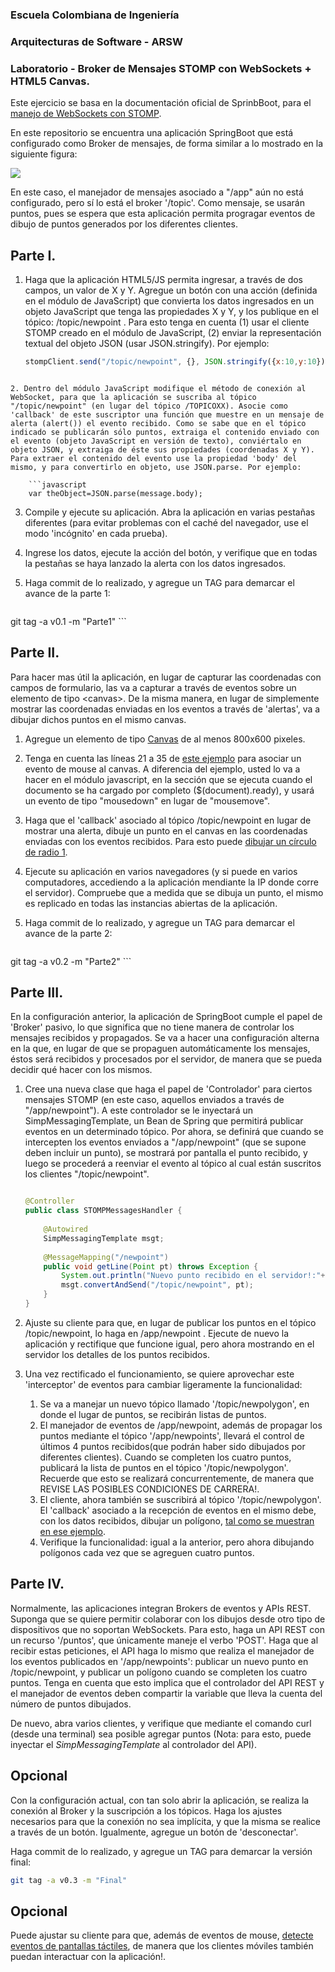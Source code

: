 ### Escuela Colombiana de Ingeniería
### Arquitecturas de Software - ARSW
### Laboratorio - Broker de Mensajes STOMP con WebSockets + HTML5 Canvas.


Este ejercicio se basa en la documentación oficial de SprinbBoot, para el [manejo de WebSockets con STOMP](https://spring.io/guides/gs/messaging-stomp-websocket/).

En este repositorio se encuentra una aplicación SpringBoot que está configurado como Broker de mensajes, de forma similar a lo mostrado en la siguiente figura:

![](http://docs.spring.io/spring/docs/current/spring-framework-reference/html/images/message-flow-simple-broker.png)

En este caso, el manejador de mensajes asociado a "/app" aún no está configurado, pero sí lo está el broker '/topic'. Como mensaje, se usarán puntos, pues se espera que esta aplicación permita progragar eventos de dibujo de puntos generados por los diferentes clientes.

## Parte I.


1. Haga que la aplicación HTML5/JS permita ingresar, a través de dos campos, un valor de X y Y. Agregue un botón con una acción (definida en el módulo de JavaScript) que convierta los datos ingresados en un objeto JavaScript que tenga las propiedades X y Y, y los publique en el tópico: /topic/newpoint . Para esto tenga en cuenta (1) usar el cliente STOMP creado en el módulo de JavaScript, (2) enviar la representación textual del objeto JSON (usar JSON.stringify). Por ejemplo:

	```javascript
	stompClient.send("/topic/newpoint", {}, JSON.stringify({x:10,y:10}));
```

2. Dentro del módulo JavaScript modifique el método de conexión al WebSocket, para que la aplicación se suscriba al tópico "/topic/newpoint" (en lugar del tópico /TOPICOXX). Asocie como 'callback' de este suscriptor una función que muestre en un mensaje de alerta (alert()) el evento recibido. Como se sabe que en el tópico indicado se publicarán sólo puntos, extraiga el contenido enviado con el evento (objeto JavaScript en versión de texto), conviértalo en objeto JSON, y extraiga de éste sus propiedades (coordenadas X y Y). Para extraer el contenido del evento use la propiedad 'body' del mismo, y para convertirlo en objeto, use JSON.parse. Por ejemplo:

	```javascript
	var theObject=JSON.parse(message.body);
```
3. Compile y ejecute su aplicación. Abra la aplicación en varias pestañas diferentes (para evitar problemas con el caché del navegador, use el modo 'incógnito' en cada prueba).
4. Ingrese los datos, ejecute la acción del botón, y verifique que en todas la pestañas se haya lanzado la alerta con los datos ingresados.
5. Haga commit de lo realizado, y agregue un TAG para demarcar el avance de la parte 1:

	```bash
git tag -a v0.1 -m "Parte1"
	```

## Parte II.

Para hacer mas útil la aplicación, en lugar de capturar las coordenadas con campos de formulario, las va a capturar a través de eventos sobre un elemento de tipo \<canvas>. De la misma manera, en lugar de simplemente mostrar las coordenadas enviadas en los eventos a través de 'alertas', va a dibujar dichos puntos en el mismo canvas.

1. Agregue un elemento de tipo [Canvas](http://www.w3schools.com/html/html5_canvas.asp) de al menos 800x600 pixeles.
2. Tenga en cuenta las líneas 21 a 35 de [este ejemplo](http://www.html5canvastutorials.com/advanced/html5-canvas-mouse-coordinates/) para asociar un evento de mouse al canvas. A diferencia del ejemplo, usted lo va a hacer en el módulo javascript, en la sección que se ejecuta cuando el documento se ha cargado por completo ($(document).ready), y usará un evento de tipo "mousedown" en lugar de "mousemove".
3. Haga que el 'callback' asociado al tópico /topic/newpoint en lugar de mostrar una alerta, dibuje un punto en el canvas en las coordenadas enviadas con los eventos recibidos. Para esto puede [dibujar un círculo de radio 1](http://www.w3schools.com/html/html5_canvas.asp).
4. Ejecute su aplicación en varios navegadores (y si puede en varios computadores, accediendo a la aplicación mendiante la IP donde corre el servidor). Compruebe que a medida que se dibuja un punto, el mismo es replicado en todas las instancias abiertas de la aplicación.

5. Haga commit de lo realizado, y agregue un TAG para demarcar el avance de la parte 2:

	```bash
git tag -a v0.2 -m "Parte2"
	```

## Parte III.

En la configuración anterior, la aplicación de SpringBoot cumple el papel de 'Broker' pasivo, lo que significa que no tiene manera de controlar los mensajes recibidos y propagados. Se va a hacer una configuración alterna en la que, en lugar de que se propaguen automáticamente los mensajes, éstos será recibidos y procesados por el servidor, de manera que se pueda decidir qué hacer con los mismos. 

1. Cree una nueva clase que haga el papel de 'Controlador' para ciertos mensajes STOMP (en este caso, aquellos enviados a través de "/app/newpoint"). A este controlador se le inyectará un SimpMessagingTemplate, un Bean de Spring que permitirá publicar eventos en un determinado tópico. Por ahora, se definirá que cuando se intercepten los eventos enviados a "/app/newpoint" (que se supone deben incluir un punto), se mostrará por pantalla el punto recibido, y luego se procederá a reenviar el evento al tópico al cual están suscritos los clientes "/topic/newpoint".

	```java
	
	@Controller
	public class STOMPMessagesHandler {
		
		@Autowired
		SimpMessagingTemplate msgt;
	    
		@MessageMapping("/newpoint")    
		public void getLine(Point pt) throws Exception {
			System.out.println("Nuevo punto recibido en el servidor!:"+pt);
			msgt.convertAndSend("/topic/newpoint", pt);
		}
	}

	```
2. Ajuste su cliente para que, en lugar de publicar los puntos en el tópico /topic/newpoint, lo haga en /app/newpoint . Ejecute de nuevo la aplicación y rectifique que funcione igual, pero ahora mostrando en el servidor los detalles de los puntos recibidos.

3. Una vez rectificado el funcionamiento, se quiere aprovechar este 'interceptor' de eventos para cambiar ligeramente la funcionalidad:

	1. Se va a manejar un nuevo tópico llamado '/topic/newpolygon', en donde el lugar de puntos, se recibirán listas de puntos.
	2. El manejador de eventos de /app/newpoint, además de propagar los puntos mediante el tópico '/app/newpoints', llevará el control de últimos 4 puntos recibidos(que podrán haber sido dibujados por diferentes clientes). Cuando se completen los cuatro puntos, publicará la lista de puntos en el tópico '/topic/newpolygon'. Recuerde que esto se realizará concurrentemente, de manera que REVISE LAS POSIBLES CONDICIONES DE CARRERA!.
	3. El cliente, ahora también se suscribirá al tópico '/topic/newpolygon'. El 'callback' asociado a la recepción de eventos en el mismo debe, con los datos recibidos, dibujar un polígono, [tal como se muestran en ese ejemplo](http://www.arungudelli.com/html5/html5-canvas-polygon/).
	4. Verifique la funcionalidad: igual a la anterior, pero ahora dibujando polígonos cada vez que se agreguen cuatro puntos.
	
	

## Parte IV.

Normalmente, las aplicaciones integran Brokers de eventos y APIs REST. Suponga que se quiere permitir colaborar con los dibujos desde otro tipo de dispositivos que no soportan WebSockets. Para esto, haga un API REST con un recurso '/puntos', que únicamente maneje el verbo 'POST'. Haga que al recibir estas peticiones, el API haga lo mismo que realiza el manejador de los eventos publicados en '/app/newpoints': publicar un nuevo punto en /topic/newpoint, y publicar un polígono cuando se completen los cuatro puntos. Tenga en cuenta que esto implica que el controlador del API REST y el manejador de eventos deben compartir la variable que lleva la cuenta del número de puntos dibujados.


De nuevo, abra varios clientes, y verifique que mediante el comando curl (desde una terminal) sea posible agregar puntos (Nota: para esto, puede inyectar el _SimpMessagingTemplate_ al controlador del API).


## Opcional

Con la configuración actual, con tan solo abrir la aplicación, se realiza la conexión al Broker y la suscripción a los tópicos. Haga los ajustes necesarios para que la conexión no sea implícita, y que la misma se realice a través de un botón. Igualmente, agregue un botón de 'desconectar'.

Haga commit de lo realizado, y agregue un TAG para demarcar la versión final:

```bash	
git tag -a v0.3 -m "Final"	
```
## Opcional

Puede ajustar su cliente para que, además de eventos de mouse, [detecte eventos de pantallas táctiles](http://www.homeandlearn.co.uk/JS/html5_canvas_touch_events.html), de manera que los clientes móviles también puedan interactuar con la aplicación!.

